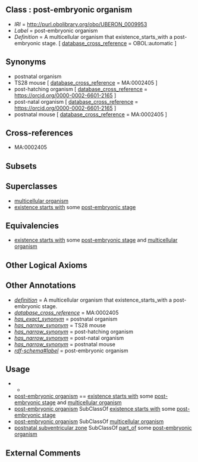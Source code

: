
## Class : post-embryonic organism

 * *IRI* = http://purl.obolibrary.org/obo/UBERON_0009953
 * *Label* = post-embryonic organism
 * *Definition* = A multicellular organism that existence_starts_with a post-embryonic stage. [ [database_cross_reference](../../ef/oboInOwl#hasDbXref.md) = OBOL:automatic ]

## Synonyms

 * postnatal organism
 * TS28 mouse [ [database_cross_reference](../../ef/oboInOwl#hasDbXref.md) = MA:0002405 ]
 * post-hatching organism [ [database_cross_reference](../../ef/oboInOwl#hasDbXref.md) = https://orcid.org/0000-0002-6601-2165 ]
 * post-natal organism [ [database_cross_reference](../../ef/oboInOwl#hasDbXref.md) = https://orcid.org/0000-0002-6601-2165 ]
 * postnatal mouse [ [database_cross_reference](../../ef/oboInOwl#hasDbXref.md) = MA:0002405 ]

## Cross-references

 * MA:0002405

## Subsets


## Superclasses

 * [multicellular organism](../../UBERON/68/UBERON_0000468.md)
 * [existence starts with](../../RO/89/RO_0002489.md) some [post-embryonic stage](../../UBERON/92/UBERON_0000092.md)

## Equivalencies

 * [existence starts with](../../RO/89/RO_0002489.md) some [post-embryonic stage](../../UBERON/92/UBERON_0000092.md) and [multicellular organism](../../UBERON/68/UBERON_0000468.md)

## Other Logical Axioms


## Other Annotations

 * *[definition](../../IAO/15/IAO_0000115.md)* = A multicellular organism that existence_starts_with a post-embryonic stage.
 * *[database_cross_reference](../../ef/oboInOwl#hasDbXref.md)* = MA:0002405
 * *[has_exact_synonym](../../ym/oboInOwl#hasExactSynonym.md)* = postnatal organism
 * *[has_narrow_synonym](../../ym/oboInOwl#hasNarrowSynonym.md)* = TS28 mouse
 * *[has_narrow_synonym](../../ym/oboInOwl#hasNarrowSynonym.md)* = post-hatching organism
 * *[has_narrow_synonym](../../ym/oboInOwl#hasNarrowSynonym.md)* = post-natal organism
 * *[has_narrow_synonym](../../ym/oboInOwl#hasNarrowSynonym.md)* = postnatal mouse
 * *[rdf-schema#label](../../el/rdf-schema#label.md)* = post-embryonic organism

## Usage

 * -
 * [post-embryonic organism](../../UBERON/53/UBERON_0009953.md) == [existence starts with](../../RO/89/RO_0002489.md) some [post-embryonic stage](../../UBERON/92/UBERON_0000092.md) and [multicellular organism](../../UBERON/68/UBERON_0000468.md)
 * [post-embryonic organism](../../UBERON/53/UBERON_0009953.md) SubClassOf [existence starts with](../../RO/89/RO_0002489.md) some [post-embryonic stage](../../UBERON/92/UBERON_0000092.md)
 * [post-embryonic organism](../../UBERON/53/UBERON_0009953.md) SubClassOf [multicellular organism](../../UBERON/68/UBERON_0000468.md)
 * [postnatal subventricular zone](../../UBERON/22/UBERON_0004922.md) SubClassOf [part_of](../../BFO/50/BFO_0000050.md) some [post-embryonic organism](../../UBERON/53/UBERON_0009953.md)

## External Comments

